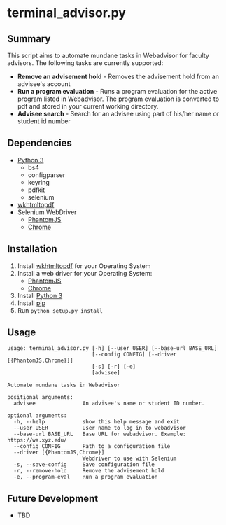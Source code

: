 # terminal_advisor.py

## Summary 

This script aims to automate mundane tasks in Webadvisor for faculty advisors.  The following tasks are currently supported:
- **Remove an advisement hold** - Removes the advisement hold from an advisee's account
- **Run a program evaluation** - Runs a program evaluation for the active program listed in Webadvisor.  The program evaluation is converted to pdf and stored in your current working directory.
- **Advisee search** - Search for an advisee using part of his/her name or student id number


## Dependencies
- [Python 3](https://www.python.org/downloads/)
  - bs4
  - configparser
  - keyring
  - pdfkit
  - selenium
- [wkhtmltopdf](http://wkhtmltopdf.org/downloads.html)
- Selenium WebDriver
  - [PhantomJS](http://phantomjs.org/download.html)
  - [Chrome](https://sites.google.com/a/chromium.org/chromedriver/downloads)

## Installation
1. Install [wkhtmltopdf](http://wkhtmltopdf.org/downloads.html) for your Operating System
2. Install a web driver for your Operating System:
    - [PhantomJS](http://phantomjs.org/download.html)
    - [Chrome](https://sites.google.com/a/chromium.org/chromedriver/downloads)
3. Install [Python 3](https://www.python.org/downloads/)
4. Install [pip](https://pip.pypa.io/en/stable/installing/)
5. Run ```python setup.py install```

## Usage
```
usage: terminal_advisor.py [-h] [--user USER] [--base-url BASE_URL]
                           [--config CONFIG] [--driver [{PhantomJS,Chrome}]]
                           [-s] [-r] [-e]
                           [advisee]

Automate mundane tasks in Webadvisor

positional arguments:
  advisee               An advisee's name or student ID number.

optional arguments:
  -h, --help            show this help message and exit
  --user USER           User name to log in to webadvisor
  --base-url BASE_URL   Base URL for webadvisor. Example: https://wa.xyz.edu/
  --config CONFIG       Path to a configuration file
  --driver [{PhantomJS,Chrome}]
                        Webdriver to use with Selenium
  -s, --save-config     Save configuration file
  -r, --remove-hold     Remove the advisement hold
  -e, --program-eval    Run a program evaluation

```

## Future Development
- TBD




